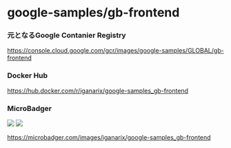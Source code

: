 # google-samples/gb-frontend

### 元となるGoogle Contanier Registry

https://console.cloud.google.com/gcr/images/google-samples/GLOBAL/gb-frontend

### Docker Hub

https://hub.docker.com/r/iganarix/google-samples_gb-frontend

### MicroBadger

[![](https://images.microbadger.com/badges/image/iganarix/google-samples_gb-frontend.svg)](https://microbadger.com/images/iganarix/google-samples_gb-frontend "Get your own image badge on microbadger.com")
[![](https://images.microbadger.com/badges/version/iganarix/google-samples_gb-frontend.svg)](https://microbadger.com/images/iganarix/google-samples_gb-frontend "Get your own version badge on microbadger.com")

https://microbadger.com/images/iganarix/google-samples_gb-frontend
